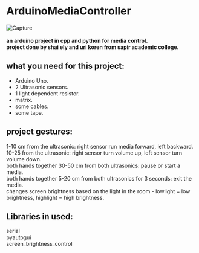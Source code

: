 # ArduinoMediaController  
![Capture](https://user-images.githubusercontent.com/55280978/137301444-8ed637ee-f7ff-42fc-adc5-d74d866ff1f7.PNG)
<br/><br/>
<b>an arduino project in cpp and python for media control.  
project done by shai ely and uri koren from sapir academic college.</b>  


<h2>what you need for this project:</h2>  



- Arduino Uno.
- 2 Ultrasonic sensors.
- 1 light dependent resistor.
- matrix.
- some cables.
- some tape.



<h2>project gestures:</h2>
1-10 cm from the ultrasonic: right sensor run media forward, left backward.  
<br/>
10-25 from the ultrasonic: right sensor turn volume up, left sensor turn volume down.  
<br/>
both hands together 30-50 cm from both ultrasonics: pause or start a media.  
<br/>
both hands together 5-20 cm from both ultrasonics for 3 seconds: exit the media.  
<br/>
changes screen brightness based on the light in the room - lowlight = low brightness, highlight = high brightness.  
<br/>
   

<h2>Libraries in used:</h2>
serial  
<br/>
pyautogui  
<br/>
screen_brightness_control  
  
